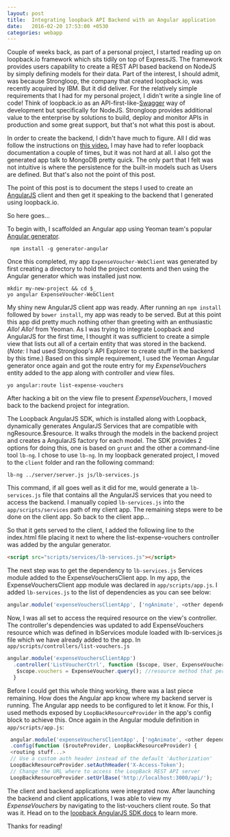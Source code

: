 ```yaml
---
layout: post
title:  Integrating loopback API Backend with an Angular application
date:   2016-02-20 17:53:00 +0530
categories: webapp
---
```


Couple of weeks back, as part of a personal project, I started reading up on loopback.io framework which sits tidily on top of ExpressJS.
 The framework provides users capability to create a REST API based backend on NodeJS by simply defining models for their data. Part of the interest,
 I should admit, was because Strongloop, the company that created loopback.io, was recently acquired by IBM.
 But it did deliver. For the relatively simple requirements that I had for my personal project, I didn't write a single line of code\!
 Think of loopback.io as an API-first-like-[Swagger](http://swagger.io/) way of development but specifically for NodeJS.
 Strongloop provides additional value to the enterprise by solutions to build, deploy and monitor APIs in production and some great support,
 but that's not what this post is about.

 In order to create the backend, I didn't have much to figure. All I did was follow the instructions on
 [this video.](https://vimeo.com/109596021) I may have had to refer loopback documentation a couple of times, but it was
 not hard at all. I also got the generated app talk to MongoDB pretty quick. The only part that I felt was not intuitive is where the
 persistence for the built-in models such as Users are defined. But that's also not the point of this post.

 The point of this post is to document the steps I used to create an [AngularJS](https://angularjs.org/) client and then get it
 speaking to the backend that I generated using loopback.io.

  So here goes...

 To begin with, I scaffolded an Angular app using Yeoman team's popular [Angular generator](https://github.com/yeoman/generator-angular#readme).

```shell
 npm install -g generator-angular
```
Once this completed, my app `ExpenseVoucher-WebClient` was generated by first creating a directory to hold the project contents and then
using the Angular generator which was installed just now.

```shell
mkdir my-new-project && cd $_
yo angular ExpenseVoucher-WebClient
```

My shiny new AngularJS client app was ready. After running an `npm install` followed by `bower install`, my app was ready to be served. But at this point
this app did pretty much nothing other than greeting with an enthusiastic *Allo\! Allo\!* from Yeoman. As I
was trying to integrate Loopback and AngularJS for the first time, I thought it was sufficient to create a simple view that lists out all of
a certain entity that was stored in the backend. (*Note:* I had used Strongloop's API Explorer to create stuff in the backend by this time.)
Based on this simple requirement, I used the Yeoman Angular generator once again and got the route entry for my *ExpenseVouchers* entity
added to the app along with controller and view files.

```shell
yo angular:route list-expense-vouchers
```

After hacking a bit on the view file to present *ExpenseVouchers*, I moved back to the backend project for integration.

The Loopback AngularJS SDK, which is installed along with Loopback, dynamically generates AngularJS Services that are compatible with ngResource.$resource.
It walks through the models in the backend project and creates a AngularJS factory for each model. The SDK provides 2 options for doing this,
one is based on `grunt` and the other a command-line tool `lb-ng`. I chose to use `lb-ng`. In my loopback generated project, I moved to the
`client` folder and ran the following command:

```shell
lb-ng ../server/server.js js/lb-services.js
```

This command, if all goes well as it did for me, would generate a `lb-services.js` file that contains all the AngularJS services that you need
to access the backend. I manually copied `lb-services.js` into the `app/scripts/services` path of my client app. The remaining steps were to be
done on the client app. So back to the client app...

So that it gets served to the client, I added the following line to the index.html file placing it next to where the list-expense-vouchers
controller was added by the angular generator.

```html
<script src="scripts/services/lb-services.js"></script>
```

The next step was to get the dependency to `lb-services.js` Services module added to the ExpenseVouchersClient app. In my app,
the ExpenseVouchersClient app module was declared in `app/scripts/app.js`. I added `lb-services.js` to the list of dependencies as you can see below:

 ```javascript
 angular.module('expenseVouchersClientApp', ['ngAnimate', <other dependencies>, 'lbServices'])
 ```

Now, I was all set to access the required resource on the view's controller. The controller's dependencies was updated to add ExpenseVouchers
resource which was defined in lbServices module loaded with lb-services.js file which we have already added to the app.
In `app/scripts/controllers/list-vouchers.js`

```javascript
angular.module('expenseVouchersClientApp')
  .controller('ListVoucherCtrl', function ($scope, User, ExpenseVoucher){
   $scope.vouchers = ExpenseVoucher.query(); //resource method that performs a GET on the model lying underneath
  }
```

Before I could get this whole thing working, there was a last piece remaining. How does the Angular app know where my backend server is running.
 The Angular app needs to be configured to let it know. For this, I used methods exposed by `LoopBackResourceProvider` in the app's config block
 to achieve this. Once again in the Angular module definition in `app/scripts/app.js`:

```javascript
 angular.module('expenseVouchersClientApp', ['ngAnimate', <other dependencies>, 'lbServices'])
 .config(function ($routeProvider, LoopBackResourceProvider) {
 <routing stuff...>
 // Use a custom auth header instead of the default 'Authorization'
 LoopBackResourceProvider.setAuthHeader('X-Access-Token');
 // Change the URL where to access the LoopBack REST API server
 LoopBackResourceProvider.setUrlBase('http://localhost:3000/api/');
```

The client and backend applications were integrated now. After launching the backend and client applications, I was able to view my
*ExpenseVouchers* by navigating to the list-vouchers client route. So that was it. Head on to the
[loopback AngularJS SDK docs](https://docs.strongloop.com/display/public/LB/AngularJS+JavaScript+SDK) to learn more.

Thanks for reading\!